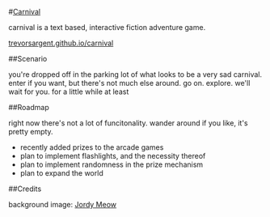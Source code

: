 #[Carnival](http://trevorsargent.github.io/carnival)

carnival is a text based, interactive fiction adventure game. 

[trevorsargent.github.io/carnival](http://trevorsargent.github.io/carnival)

##Scenario

you're dropped off in the parking lot of what looks to be a very sad carnival.  enter if you want, but there's not much else around.  go on. explore. we'll wait for you. for a little while at least

##Roadmap

right now there's not a lot of funcitonality. wander around if you like, it's pretty empty.

- recently added prizes to the arcade games
- plan to implement flashlights, and the necessity thereof
- plan to implement randomness in the prize mechanism
- plan to expand the world

##Credits

background image: [Jordy Meow](http://www.totorotimes.com/urban-exploration/nara-dreamland-abandoned-rollercoasters/)

